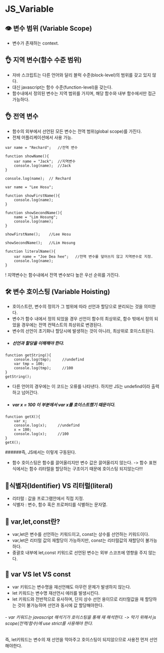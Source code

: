 # JS_Variable

## 👁 변수 범위 (Variable Scope)
- 변수가 존재하는 context.

## 👌 지역 변수(함수 수준 범위)
- 자바 스크립트는 다른 언어와 달리 블럭 수준(block-level)의 범위를 갖고 있지 않다.
- 대신 javascript는 함수 수준(function-level)을 갖는다.
- 함수내에서 정의된 변수는 지역 범위를 가지며, 해당 함수와 내부 함수에서만 접근가능하다.

## 👌 전역 변수
- 함수의 외부에서 선언된 모든 변수는 전역 범위(global scope)를 가진다.
- 전체 어플리케이션에서 사용 가능.
~~~
var name = "Rechard";   //전역 변수

function showName(){
    var name = "Jack";  //지역변수
    console.log(name);  //Jack
}

console.log(name);  // Rechard
~~~

~~~
var name = "Lee Hosu";

function showFirstName(){
    console.log(name);
}

function showSecondName(){
    name = "Lim Hosung";
    console.log(name);
}

showFirstName();    //Lee Hosu

showSecondName();   //Lim Hosung

function literalName(){
    var name = "Joe Dea hee";   //전역 변수를 덮어쓰지 않고 지역변수로 지정.
    console.log(name);
}

~~~
! 지역변수는 함수내에서 전역 변수보다 높은 우선 순위를 가진다.

## 🛠 변수 호이스팅 (Variable Hoisting)
- 호이스트란, 변수의 정의가 그 범위에 따라 선언과 할당으로 분리되는 것을 의미한다.
- 변수가 함수 내에서 정의 되었을 경우 선언이 함수의 최상위로, 함수 밖에서 정의 되었을 경우에는 전역 컨텍스트의 최상위로 변경된다.
- 변수의 선언이 초기화나 할당시에 발생하는 것이 아니라, 최상위로 호이스트된다.
- ##### 선언과 할당을 이해해야 한다.

~~~
function getString(){
    console.log(tmp);     //undefind
    var tmp = 100;
    console.log(tmp);     //100
}
getString();
~~~

- 다른 언어의 경우에는 이 코드는 오류를 나타낸다. 하지만 JS는 undefind이라 출력하고 넘어간다.
- ##### var x = 100 이 부분에서 var x를 호이스트했기 때문이다.
~~~
function getX(){
    var x;
    console.log(x);     //undefind
    x = 100;
    console.log(x);     //100
}
getX();
~~~
######즉, JS에서는 이렇게 구동된다.
- 함수 호이스팅은 함수를 끌어올리지만 변수 값은 끌어올리지 않는다.
-> 함수 표현식에서는 함수 리터럴을 할당하는 구조이기 때문에 호이스팅 되지않는다!!!

## 🤞식별자(Identifier) VS 리터럴(literal)
- 리터럴 : 값을 프로그램안에서 직접 지정.
- 식별자 : 변수, 함수 혹은 프로퍼티를 식별하는 문자열.

## 🤷‍ var,let,const란?
- var,let은 변수를 선언하는 키워드이고, const는 상수를 선언하는 키워드이다.
- var,let은 리터럴 값의 재할당이 가능하지만, const는 리터럴값의 재할당이 불가능하다.
- 중괄호 내부에 let,const 키워드로 선언된 변수는 외부 스코프에 영향을 주지 않는다.

## 🌹 var VS let VS const
- var 키워드는 변수명을 재선언해도 아무런 문제가 발생하지 않는다.
- let 키워드는 변수명 재선언시 에러를 발생시킨다.
- let 키워드와 전반적으로 유사하며, 단지 상수 선언 용이므로 리터럴값을 재 할당하는 것이 불가능하며 선언과 동시에 값 할당해야한다.
###### - var 키워드는 javascript 해석기가 호이스팅을 통해 재 해석한다. -> 막기 위해서 js scope(전역/함수)에 use strict를 사용해야 한다.

즉, let키워드는 변수의 재 선언을 막아주고 호이스팅이 되지않으므로 사용전 먼저 선언해야한다.
